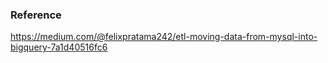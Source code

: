 


### Reference
https://medium.com/@felixpratama242/etl-moving-data-from-mysql-into-bigquery-7a1d40516fc6